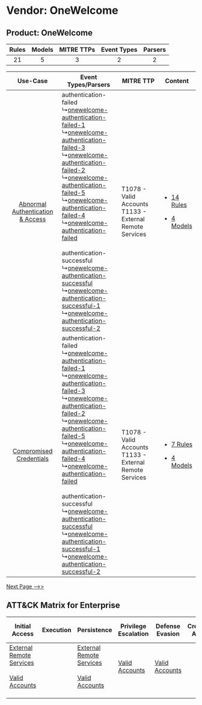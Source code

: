 Vendor: OneWelcome
==================
Product: OneWelcome
-------------------
| Rules | Models | MITRE TTPs | Event Types | Parsers |
|:-----:|:------:|:----------:|:-----------:|:-------:|
|  21   |   5    |     3      |      2      |    2    |

|    Use-Case    | Event Types/Parsers    | MITRE TTP    | Content    |
|:----:| ---- | ---- | ---- |
| [Abnormal Authentication & Access](../../../UseCases/uc_abnormal_authentication_&_access.md) |  authentication-failed<br> ↳[onewelcome-authentication-failed-1](Ps/pC_onewelcomeauthenticationfailed1.md)<br> ↳[onewelcome-authentication-failed-3](Ps/pC_onewelcomeauthenticationfailed3.md)<br> ↳[onewelcome-authentication-failed-2](Ps/pC_onewelcomeauthenticationfailed2.md)<br> ↳[onewelcome-authentication-failed-5](Ps/pC_onewelcomeauthenticationfailed5.md)<br> ↳[onewelcome-authentication-failed-4](Ps/pC_onewelcomeauthenticationfailed4.md)<br> ↳[onewelcome-authentication-failed](Ps/pC_onewelcomeauthenticationfailed.md)<br><br> authentication-successful<br> ↳[onewelcome-authentication-successful](Ps/pC_onewelcomeauthenticationsuccessful.md)<br> ↳[onewelcome-authentication-successful-1](Ps/pC_onewelcomeauthenticationsuccessful1.md)<br> ↳[onewelcome-authentication-successful-2](Ps/pC_onewelcomeauthenticationsuccessful2.md)<br> | T1078 - Valid Accounts<br>T1133 - External Remote Services<br> | [<ul><li>14 Rules</li></ul><ul><li>4 Models</li></ul>](RM/r_m_onewelcome_onewelcome_Abnormal_Authentication_&_Access.md) |
|          [Compromised Credentials](../../../UseCases/uc_compromised_credentials.md)          |  authentication-failed<br> ↳[onewelcome-authentication-failed-1](Ps/pC_onewelcomeauthenticationfailed1.md)<br> ↳[onewelcome-authentication-failed-3](Ps/pC_onewelcomeauthenticationfailed3.md)<br> ↳[onewelcome-authentication-failed-2](Ps/pC_onewelcomeauthenticationfailed2.md)<br> ↳[onewelcome-authentication-failed-5](Ps/pC_onewelcomeauthenticationfailed5.md)<br> ↳[onewelcome-authentication-failed-4](Ps/pC_onewelcomeauthenticationfailed4.md)<br> ↳[onewelcome-authentication-failed](Ps/pC_onewelcomeauthenticationfailed.md)<br><br> authentication-successful<br> ↳[onewelcome-authentication-successful](Ps/pC_onewelcomeauthenticationsuccessful.md)<br> ↳[onewelcome-authentication-successful-1](Ps/pC_onewelcomeauthenticationsuccessful1.md)<br> ↳[onewelcome-authentication-successful-2](Ps/pC_onewelcomeauthenticationsuccessful2.md)<br> | T1078 - Valid Accounts<br>T1133 - External Remote Services<br> | [<ul><li>7 Rules</li></ul><ul><li>4 Models</li></ul>](RM/r_m_onewelcome_onewelcome_Compromised_Credentials.md)    |
[Next Page -->>](2_ds_onewelcome_onewelcome.md)

ATT&CK Matrix for Enterprise
----------------------------
| Initial Access                                                                                                                                   | Execution | Persistence                                                                                                                                      | Privilege Escalation                                                | Defense Evasion                                                     | Credential Access | Discovery | Lateral Movement | Collection | Command and Control                                                                                                                       | Exfiltration | Impact |
| ------------------------------------------------------------------------------------------------------------------------------------------------ | --------- | ------------------------------------------------------------------------------------------------------------------------------------------------ | ------------------------------------------------------------------- | ------------------------------------------------------------------- | ----------------- | --------- | ---------------- | ---------- | ----------------------------------------------------------------------------------------------------------------------------------------- | ------------ | ------ |
| [External Remote Services](https://attack.mitre.org/techniques/T1133)<br><br>[Valid Accounts](https://attack.mitre.org/techniques/T1078)<br><br> |           | [External Remote Services](https://attack.mitre.org/techniques/T1133)<br><br>[Valid Accounts](https://attack.mitre.org/techniques/T1078)<br><br> | [Valid Accounts](https://attack.mitre.org/techniques/T1078)<br><br> | [Valid Accounts](https://attack.mitre.org/techniques/T1078)<br><br> |                   |           |                  |            | [Proxy: Multi-hop Proxy](https://attack.mitre.org/techniques/T1090/003)<br><br>[Proxy](https://attack.mitre.org/techniques/T1090)<br><br> |              |        |